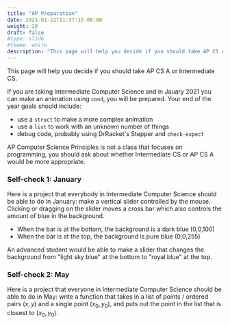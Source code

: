 ```yaml
---
title: "AP Preparation"
date: 2021-01-22T11:37:15-06:00
weight: 20
draft: false
#type: slide
#theme: white
description: "This page will help you decide if you should take AP CS A or Intermediate CS."
---
```


This page will help you decide if you should take AP CS A or
Intermediate CS.

If you are taking Intermediate Computer Science and in Jauary 2021 you
can make an animation using `cond`, you will be prepared. Your end of
the year goals should include:
* use a `struct` to make a more complex animation
* use a `list` to work with an unknown number of things
* debug code, probably using DrRacket's Stepper and `check-expect`

AP Computer Science Principles is not a class that focuses on
programming, you should ask about whether Intermediate CS or AP CS A
would be more appropriate.

### Self-check 1: January

Here is a project that everybody in Intermediate Computer Science should be
able to do in January: make a vertical slider controlled by the
mouse. Clicking or dragging on the slider moves a cross bar which also
controls the amount of blue in the background. 
* When the bar is at the bottom, the background is a dark blue (0,0,100)
* When the bar is at the top, the background is pure blue (0,0,255)

An advanced student would be able to make a slider that changes the
background from "light sky blue" at the bottom to "royal blue" at the top.

### Self-check 2: May

Here is a project that everyone in Intermediate Computer Science
should be able to do in May: write a function that takes in a list of
points / ordered pairs $(x,y)$ and a single point $(x_0,y_0)$, and
puts out the point in the list that is closest to $(x_0,y_0)$.


